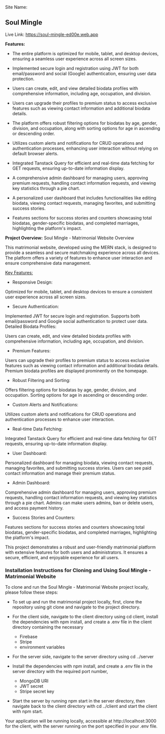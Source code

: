 Site Name: <h2>Soul Mingle</h2>

Live Link: https://soul-mingle-ed00e.web.app



<b>Features: </b>

+ The entire platform is optimized for mobile, tablet, and desktop devices, ensuring a seamless user experience across all screen sizes.

+ Implemented secure login and registration using JWT for both email/password and social (Google) authentication, ensuring user data protection.

+ Users can create, edit, and view detailed biodata profiles with comprehensive information, including age, occupation, and division.

+ Users can upgrade their profiles to premium status to access exclusive features such as viewing contact information and additional biodata details.

+ The platform offers robust filtering options for biodatas by age, gender, division, and occupation, along with sorting options for age in ascending or descending order.

+ Utilizes custom alerts and notifications for CRUD operations and authentication processes, enhancing user interaction without relying on default browser alerts.

+ Integrated Tanstack Query for efficient and real-time data fetching for GET requests, ensuring up-to-date information display.

+ A comprehensive admin dashboard for managing users, approving premium requests, handling contact information requests, and viewing key statistics through a pie chart.

+ A personalized user dashboard that includes functionalities like editing biodata, viewing contact requests, managing favorites, and submitting success stories.

+ Features sections for success stories and counters showcasing total biodatas, gender-specific biodatas, and completed marriages, highlighting the platform's impact.

<b>Project Overview:</b> 
Soul Mingle - Matrimonial Website Overview

This matrimonial website, developed using the MERN stack, is designed to provide a seamless and secure matchmaking experience across all devices. The platform offers a variety of features to enhance user interaction and ensure comprehensive data management.

<u>Key Features:</u>

+ Responsive Design:

Optimized for mobile, tablet, and desktop devices to ensure a consistent user experience across all screen sizes.

+ Secure Authentication:

Implemented JWT for secure login and registration.
Supports both email/password and Google social authentication to protect user data.
Detailed Biodata Profiles:

Users can create, edit, and view detailed biodata profiles with comprehensive information, including age, occupation, and division.

+ Premium Features:

Users can upgrade their profiles to premium status to access exclusive features such as viewing contact information and additional biodata details.
Premium biodata profiles are displayed prominently on the homepage.

+ Robust Filtering and Sorting:

Offers filtering options for biodatas by age, gender, division, and occupation.
Sorting options for age in ascending or descending order.

+ Custom Alerts and Notifications:

Utilizes custom alerts and notifications for CRUD operations and authentication processes to enhance user interaction.

+ Real-time Data Fetching:

Integrated Tanstack Query for efficient and real-time data fetching for GET requests, ensuring up-to-date information display.

+ User Dashboard:

Personalized dashboard for managing biodata, viewing contact requests, managing favorites, and submitting success stories.
Users can see paid contact information and manage their premium status.

+ Admin Dashboard:

Comprehensive admin dashboard for managing users, approving premium requests, handling contact information requests, and viewing key statistics through a pie chart.
Admins can make users admins, ban or delete users, and access payment history.

+ Success Stories and Counters:

Features sections for success stories and counters showcasing total biodatas, gender-specific biodatas, and completed marriages, highlighting the platform's impact.

This project demonstrates a robust and user-friendly matrimonial platform with extensive features for both users and administrators. It ensures a secure, efficient, and enjoyable experience for all users.


<h3>Installation Instructions for Cloning and Using Soul Mingle - Matrimonial Website</h3>


To clone and run the Soul Mingle - Matrimonial Website project locally, please follow these steps:

- To set up and run the matrimonial project locally, first, clone the repository using git clone and navigate to the project directory. 

- For the client side, navigate to the client directory using cd client, install the dependencies with npm install, and create a .env file in the client directory containing the necessary 
  
  - Firebase
  - Stripe 
  - environment variables
  
- For the server side, navigate to the server directory using cd ../server
- Install the dependencies with npm install, and create a .env file in the server directory with the required port number, 
   - MongoDB URI 
   - JWT secret 
   - Stripe secret key 

- Start the server by running npm start in the server directory, then navigate back to the client directory with cd ../client and start the client with npm start. 

Your application will be running locally, accessible at http://localhost:3000 for the client, with the server running on the port specified in your .env file.
